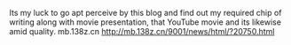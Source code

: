 Its my luck to go apt perceive by this blog and find out my required chip of writing along with movie presentation, that YouTube movie and its likewise amid quality.
mb.138z.cn http://mb.138z.cn/9001/news/html/?20750.html